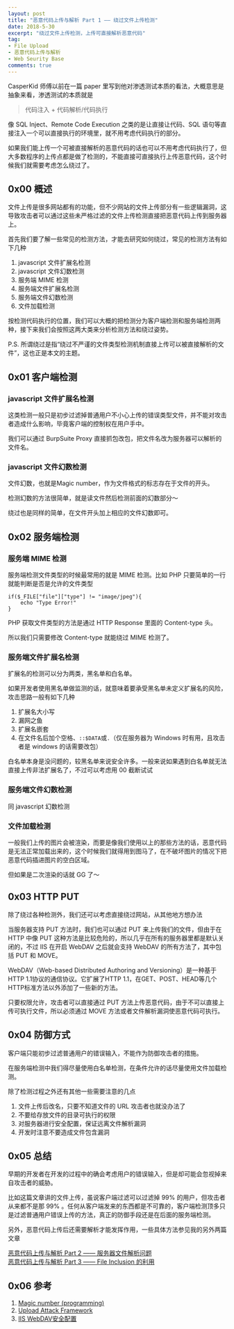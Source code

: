 ```yaml
---
layout: post
title: "恶意代码上传与解析 Part 1 —— 绕过文件上传检测"
date: 2018-5-30
excerpt: "绕过文件上传检测，上传可直接解析恶意代码"
tag:
- File Upload
- 恶意代码上传与解析
- Web Seurity Base
comments: true
---
```




CasperKid 师傅以前在一篇 paper 里写到他对渗透测试本质的看法，大概意思是抽象来看，渗透测试的本质就是

> 代码注入 + 代码解析/代码执行

像 SQL Inject、Remote Code Execution 之类的是让直接让代码、SQL 语句等直接注入一个可以直接执行的环境里，就不用考虑代码执行的部分。

如果我们能上传一个可被直接解析的恶意代码的话也可以不用考虑代码执行了，但大多数程序的上传点都是做了检测的，不能直接可直接执行上传恶意代码，这个时候我们就需要考虑怎么绕过了。

## 0x00 概述

文件上传是很多网站都有的功能，但不少网站的文件上传部分有一些逻辑漏洞，这导致攻击者可以通过这些未严格过滤的文件上传检测直接把恶意代码上传到服务器上。

首先我们要了解一些常见的检测方法，才能去研究如何绕过，常见的检测方法有如下几种

1. javascript 文件扩展名检测
2. javascript 文件幻数检测
3. 服务端 MIME 检测
4. 服务端文件扩展名检测
5. 服务端文件幻数检测
6. 文件加载检测

按检测代码执行的位置，我们可以大概的把检测分为客户端检测和服务端检测两种，接下来我们会按照这两大类来分析检测方法和绕过姿势。

P.S. 所谓绕过是指“绕过不严谨的文件类型检测机制直接上传可以被直接解析的文件”，这也正是本文的主题。



## 0x01 客户端检测


### javascript 文件扩展名检测

这类检测一般只是初步过滤掉普通用户不小心上传的错误类型文件，并不能对攻击者造成什么影响，毕竟客户端的控制权在用户手中。

我们可以通过 BurpSuite Proxy 直接抓包改包，把文件名改为服务器可以解析的文件名。


### javascript 文件幻数检测

文件幻数，也就是Magic number，作为文件格式的标志存在于文件的开头。

检测幻数的方法很简单，就是读文件然后检测前面的幻数部分～

绕过也是同样的简单，在文件开头加上相应的文件幻数即可。



## 0x02 服务端检测


### 服务端 MIME 检测

服务端检测文件类型的时候最常用的就是 MIME 检测。比如 PHP 只要简单的一行就能判断是否是允许的文件类型

    if($_FILE["file"]["type"] != "image/jpeg"){
        echo "Type Error!"
    }

PHP 获取文件类型的方法是通过 HTTP Response 里面的 Content-type 头。

所以我们只需要修改 Content-type 就能绕过 MIME 检测了。


### 服务端文件扩展名检测

扩展名的检测可以分为两类，黑名单和白名单。

如果开发者使用黑名单做监测的话，就意味着要承受黑名单未定义扩展名的风险，攻击思路一般有如下几种

1. 扩展名大小写
2. 漏网之鱼
3. 扩展名嵌套
4. 在文件名后加个空格、`::$DATA`或`.`（仅在服务器为 Windows 时有用，且攻击者是 windows 的话需要改包）

白名单本身是没问题的，较黑名单来说安全许多。一般来说如果遇到白名单就无法直接上传非法扩展名了，不过可以考虑用 00 截断试试


### 服务端文件幻数检测

同 javascript 幻数检测


### 文件加载检测

一般我们上传的图片会被渲染，而要是像我们使用以上的那些方法的话，恶意代码是无法正常加载出来的，这个时候我们就得用到图马了，在不破坏图片的情况下把恶意代码插进图片的空白区域。

但如果是二次渲染的话就 GG 了～



## 0x03 HTTP PUT

除了绕过各种检测外，我们还可以考虑直接绕过网站，从其他地方想办法

当服务器支持 PUT 方法时，我们也可以通过 PUT 来上传我们的文件，但由于在 HTTP 中像 PUT 这种方法是比较危险的，所以几乎在所有的服务器里都是默认关闭的，不过 IIS 在开启 WebDAV 之后就会支持 WebDAV 的所有方法了，其中包括 PUT 和 MOVE。

WebDAV（Web-based Distributed Authoring and Versioning）是一种基于 HTTP 1.1协议的通信协议。它扩展了HTTP 1.1，在GET、POST、HEAD等几个HTTP标准方法以外添加了一些新的方法。

只要权限允许，攻击者可以直接通过 PUT 方法上传恶意代码，由于不可以直接上传可执行文件，所以必须通过 MOVE 方法或者文件解析漏洞使恶意代码可执行。



## 0x04 防御方式

客户端只能初步过滤普通用户的错误输入，不能作为防御攻击者的措施。

在服务端检测中我们得尽量使用白名单检测，在条件允许的话尽量使用文件加载检测。

除了检测过程之外还有其他一些需要注意的几点

1. 文件上传后改名，只要不知道文件的 URL 攻击者也就没办法了
2. 不要给存放文件的目录可执行的权限
3. 对服务器进行安全配置，保证远离文件解析漏洞
4. 开发时注意不要造成文件包含漏洞


## 0x05 总结

早期的开发者在开发的过程中的确会考虑用户的错误输入，但是却可能会忽视掉来自攻击者的威胁。

比如这篇文章讲的文件上传，虽说客户端过滤可以过滤掉 99% 的用户，但攻击者从来都不是那 99% 。任何从客户端发来的东西都是不可靠的，客户端检测顶多只是过滤普通用户错误上传的方法，真正的防御手段还是在后面的服务端检测。

另外，恶意代码上传后还需要解析才能发挥作用，一些具体方法参见我的另外两篇文章

[恶意代码上传与解析 Part 2 —— 服务器文件解析问题](https://aquilao.github.io/Blog/parsing_vulnerability/)  
[恶意代码上传与解析 Part 3 —— File Inclusion 的利用](https://aquilao.github.io/Blog/file_inclusion/)


## 0x06 参考

1. [Magic number (programming)](https://en.wikipedia.org/wiki/Magic_number_%28programming%29)
2. [Upload Attack Framework](https://github.com/Aquilao/Blog/tree/master/assets/other_assets/Upload_Attack_Framework.pdf)
3. [IIS WebDAV安全配置](https://www.2cto.com/article/201307/228165.html)
